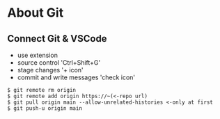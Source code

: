 # About Git

## Connect Git & VSCode
- use extension
- source control 'Ctrl+Shift+G'
- stage changes '+ icon'
- commit and write messages 'check icon'
```
$ git remote rm origin
$ git remote add origin https://~(<-repo url)
$ git pull origin main --allow-unrelated-histories <-only at first
$ git push-u origin main
```

